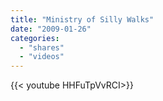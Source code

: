 ```yaml
---
title: "Ministry of Silly Walks"
date: "2009-01-26"
categories:
  - "shares"
  - "videos"
---
```


<div style="width: 70vw;">{{< youtube HHFuTpVvRCI>}}</div>
